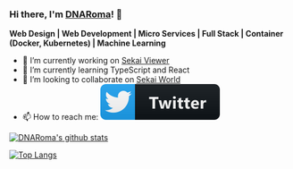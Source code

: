 ### Hi there, I'm [DNARoma](https://dnaroma.github.io)! 👋

<!--
**dnaroma/dnaroma** is a ✨ _special_ ✨ repository because its `README.md` (this file) appears on your GitHub profile.

Here are some ideas to get you started:

- 🔭 I’m currently working on ...
- 🌱 I’m currently learning ...
- 👯 I’m looking to collaborate on ...
- 🤔 I’m looking for help with ...
- 💬 Ask me about ...
- 📫 How to reach me: ...
- 😄 Pronouns: ...
- ⚡ Fun fact: ...
-->

**Web Design | Web Development | Micro Services | Full Stack | Container (Docker, Kubernetes) | Machine Learning**

<!--[![ko-fi](https://ko-fi.com/img/githubbutton_sm.svg)](https://ko-fi.com/Z8Z3CVLRI)-->

- 🔭 I’m currently working on [Sekai Viewer](https://sekai-world.github.io/sekai-viewer)
- 🌱 I’m currently learning TypeScript and React
- 👯 I’m looking to collaborate on [Sekai World](https://github.com/Sekai-World)
- 📫 How to reach me: [![@miku_zura](https://raw.githubusercontent.com/8bithemant/8bithemant/master/svg/social/twitter.svg)](https://twitter.com/miku_zura)

[![DNARoma's github stats](https://github-readme-stats.vercel.app/api?username=dnaroma&show_icons=true&theme=tokyonight)](https://github.com/anuraghazra/github-readme-stats)

[![Top Langs](https://github-readme-stats.vercel.app/api/top-langs/?username=anuraghazra&layout=compact&theme=tokyonight)](https://github.com/anuraghazra/github-readme-stats)
